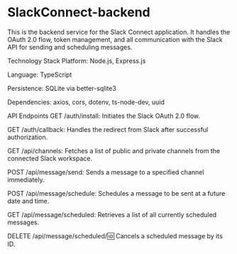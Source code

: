 # SlackConnect-backend
This is the backend service for the Slack Connect application. It handles the OAuth 2.0 flow, token management, and all communication with the Slack API for sending and scheduling messages.

Technology Stack
Platform: Node.js, Express.js

Language: TypeScript

Persistence: SQLite via better-sqlite3

Dependencies: axios, cors, dotenv, ts-node-dev, uuid

API Endpoints
GET /auth/install: Initiates the Slack OAuth 2.0 flow.

GET /auth/callback: Handles the redirect from Slack after successful authorization.

GET /api/channels: Fetches a list of public and private channels from the connected Slack workspace.

POST /api/message/send: Sends a message to a specified channel immediately.

POST /api/message/schedule: Schedules a message to be sent at a future date and time.

GET /api/message/scheduled: Retrieves a list of all currently scheduled messages.

DELETE /api/message/scheduled/:id: Cancels a scheduled message by its ID.
